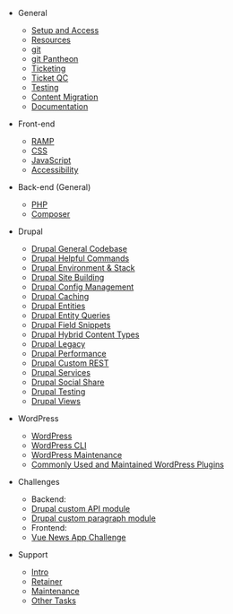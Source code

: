* General

  * [Setup and Access](general/onboarding/local_setup.md)
  * [Resources](general/onboarding/resources.md)
  * [git](general/git/standards.md)
  * [git Pantheon](general/git/pantheon.md)
  * [Ticketing](general/ticketing/overview.md)
  * [Ticket QC](general/ticketing/ticket_qc.md)
  * [Testing](general/testing/overview.md)
  * [Content Migration](general/content_migration/overview.md)
  * [Documentation](general/documentation/documentation.md)

* Front-end

  * [RAMP](front-end/ramp.md)
  * [CSS](front-end/css.md)
  * [JavaScript](front-end/js.md)
  * [Accessibility](front-end/accessibility.md)

* Back-end (General)

  * [PHP](back-end/php/standards.md)
  * [Composer](back-end/php/composer.md)

* Drupal

  * [Drupal General Codebase](back-end/drupal/drupal.md)
  * [Drupal Helpful Commands](back-end/drupal/drupal-helpfull-commands.md)
  * [Drupal Environment & Stack](back-end/drupal/drupal-environment.md)
  * [Drupal Site Building](back-end/drupal/drupal-sitebuilding.md)
  * [Drupal Config Management](back-end/drupal/drupal-config-management.md)
  * [Drupal Caching](back-end/drupal/drupal-caching.md)
  * [Drupal Entities](back-end/drupal/drupal-entities.md)
  * [Drupal Entity Queries](back-end/drupal/drupal-entity-queries.md)
  * [Drupal Field Snippets](back-end/drupal/drupal-field-snippets.md)
  * [Drupal Hybrid Content Types](back-end/drupal/drupal-hybrid-content-types.md)
  * [Drupal Legacy](back-end/drupal/drupal-legacy.md)
  * [Drupal Performance](back-end/drupal/drupal-performance.md)
  * [Drupal Custom REST](back-end/drupal/drupal-rest-custom.md)
  * [Drupal Services](back-end/drupal/drupal-services.md)
  * [Drupal Social Share](back-end/drupal/drupal-social-share.md)
  * [Drupal Testing](back-end/drupal/drupal-testing.md)
  * [Drupal Views](back-end/drupal/drupal-views.md)

* WordPress

  * [WordPress](back-end/wordpress/wordpress.md)
  * [WordPress CLI](back-end/wordpress/wordpress-cli.md)
  * [WordPress Maintenance](back-end/wordpress/wordpress-maintenance.md)
  * [Commonly Used and Maintained WordPress Plugins](back-end/wordpress/wordpress-plugins.md)

* Challenges

  * Backend:
  * [Drupal custom API module](challenges/drupal-api-module.md)
  * [Drupal custom paragraph module](challenges/drupal-paragraph-module.md)
  * Frontend:
  * [Vue News App Challenge](challenges/vue-challenge.md)

* Support

  * [Intro](support/introduction.md)
  * [Retainer](support/task-life-cycles/retainer.md)
  * [Maintenance](support/task-life-cycles/maintenance.md)
  * [Other Tasks](support/task-life-cycles/other.md)
